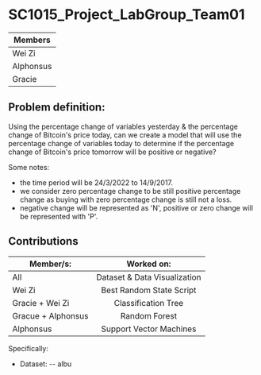 # SC1015_Project_LabGroup_Team01

| Members       |
| ------------- |
| Wei Zi      |
| Alphonsus      |
| Gracie |


## Problem definition:
Using the percentage change of variables yesterday & the percentage change of Bitcoin's price today, can we create a model that will use the percentage change of variables today to determine if the percentage change of Bitcoin's price tomorrow will be positive or negative?

Some notes:
- the time period will be 24/3/2022 to 14/9/2017.
- we consider zero percentage change to be still positive percentage change as buying with zero percentage change is still not a loss.
- negative change will be represented as 'N', positive or zero change will be represented with 'P'.


## Contributions

| Member/s:        | Worked on:           |
| ------------- |:-------------:|
| All      | Dataset & Data Visualization |
| Wei Zi      | Best Random State Script      |
| Gracie + Wei Zi | Classification Tree      |
| Gracue + Alphonsus | Random Forest      |
| Alphonsus | Support Vector Machines      |

Specifically:
  - Dataset:
  -- albu
